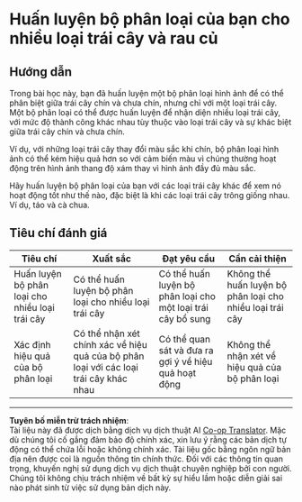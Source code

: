 <!--
CO_OP_TRANSLATOR_METADATA:
{
  "original_hash": "e74eb2fc7cc3b81916b52e957802f182",
  "translation_date": "2025-08-27T22:42:16+00:00",
  "source_file": "4-manufacturing/lessons/1-train-fruit-detector/assignment.md",
  "language_code": "vi"
}
-->
# Huấn luyện bộ phân loại của bạn cho nhiều loại trái cây và rau củ

## Hướng dẫn

Trong bài học này, bạn đã huấn luyện một bộ phân loại hình ảnh để có thể phân biệt giữa trái cây chín và chưa chín, nhưng chỉ với một loại trái cây. Một bộ phân loại có thể được huấn luyện để nhận diện nhiều loại trái cây, với mức độ thành công khác nhau tùy thuộc vào loại trái cây và sự khác biệt giữa trái cây chín và chưa chín.

Ví dụ, với những loại trái cây thay đổi màu sắc khi chín, bộ phân loại hình ảnh có thể kém hiệu quả hơn so với cảm biến màu vì chúng thường hoạt động trên hình ảnh thang độ xám thay vì hình ảnh đầy đủ màu sắc.

Hãy huấn luyện bộ phân loại của bạn với các loại trái cây khác để xem nó hoạt động tốt như thế nào, đặc biệt là khi các loại trái cây trông giống nhau. Ví dụ, táo và cà chua.

## Tiêu chí đánh giá

| Tiêu chí | Xuất sắc | Đạt yêu cầu | Cần cải thiện |
| -------- | --------- | ----------- | ------------- |
| Huấn luyện bộ phân loại cho nhiều loại trái cây | Có thể huấn luyện bộ phân loại cho nhiều loại trái cây | Có thể huấn luyện bộ phân loại cho một loại trái cây bổ sung | Không thể huấn luyện bộ phân loại cho nhiều loại trái cây |
| Xác định hiệu quả của bộ phân loại | Có thể nhận xét chính xác về hiệu quả của bộ phân loại với các loại trái cây khác nhau | Có thể quan sát và đưa ra gợi ý về hiệu quả hoạt động | Không thể nhận xét về hiệu quả của bộ phân loại |

---

**Tuyên bố miễn trừ trách nhiệm**:  
Tài liệu này đã được dịch bằng dịch vụ dịch thuật AI [Co-op Translator](https://github.com/Azure/co-op-translator). Mặc dù chúng tôi cố gắng đảm bảo độ chính xác, xin lưu ý rằng các bản dịch tự động có thể chứa lỗi hoặc không chính xác. Tài liệu gốc bằng ngôn ngữ bản địa nên được coi là nguồn thông tin chính thức. Đối với các thông tin quan trọng, khuyến nghị sử dụng dịch vụ dịch thuật chuyên nghiệp bởi con người. Chúng tôi không chịu trách nhiệm về bất kỳ sự hiểu lầm hoặc diễn giải sai nào phát sinh từ việc sử dụng bản dịch này.